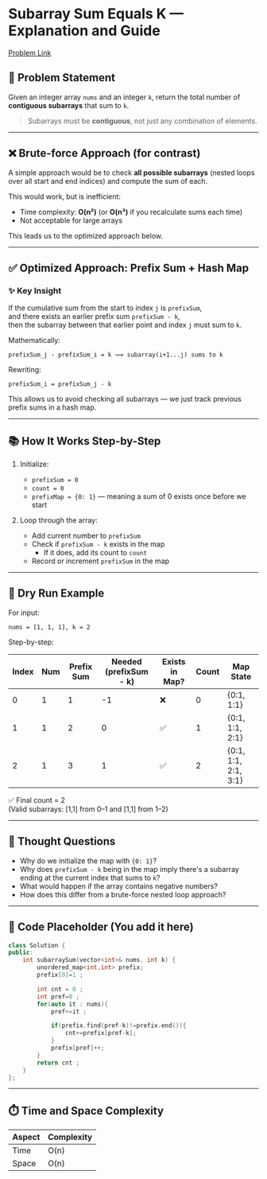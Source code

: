# Subarray Sum Equals K — Explanation and Guide

[Problem Link](https://leetcode.com/problems/subarray-sum-equals-k/)

## 🧠 Problem Statement

Given an integer array `nums` and an integer `k`, return the total number of **contiguous subarrays** that sum to `k`.

> Subarrays must be **contiguous**, not just any combination of elements.

---

## ❌ Brute-force Approach (for contrast)

A simple approach would be to check **all possible subarrays** (nested loops over all start and end indices) and compute the sum of each.

This would work, but is inefficient:

- Time complexity: **O(n²)** (or **O(n³)** if you recalculate sums each time)
- Not acceptable for large arrays

This leads us to the optimized approach below.

---

## ✅ Optimized Approach: Prefix Sum + Hash Map

### ✨ Key Insight

If the cumulative sum from the start to index `j` is `prefixSum`,  
and there exists an earlier prefix sum `prefixSum - k`,  
then the subarray between that earlier point and index `j` must sum to `k`.

Mathematically:

```
prefixSum_j - prefixSum_i = k ⟹ subarray(i+1...j) sums to k
```

Rewriting:

```
prefixSum_i = prefixSum_j - k
```

This allows us to avoid checking all subarrays — we just track previous prefix sums in a hash map.

---

## 📚 How It Works Step-by-Step

1. Initialize:
   - `prefixSum = 0`
   - `count = 0`
   - `prefixMap = {0: 1}` — meaning a sum of 0 exists once before we start

2. Loop through the array:
   - Add current number to `prefixSum`
   - Check if `prefixSum - k` exists in the map
     - If it does, add its count to `count`
   - Record or increment `prefixSum` in the map

---

## 🔁 Dry Run Example

For input:

```
nums = [1, 1, 1], k = 2
```

Step-by-step:

| Index | Num | Prefix Sum | Needed (prefixSum - k) | Exists in Map? | Count | Map State                  |
|-------|-----|-------------|------------------------|----------------|--------|-----------------------------|
| 0     | 1   | 1           | -1                     | ❌             | 0      | {0:1, 1:1}                  |
| 1     | 1   | 2           | 0                      | ✅             | 1      | {0:1, 1:1, 2:1}             |
| 2     | 1   | 3           | 1                      | ✅             | 2      | {0:1, 1:1, 2:1, 3:1}        |

✅ Final count = 2  
(Valid subarrays: [1,1] from 0–1 and [1,1] from 1–2)

---

## 💬 Thought Questions

- Why do we initialize the map with `{0: 1}`?
- Why does `prefixSum - k` being in the map imply there's a subarray ending at the current index that sums to `k`?
- What would happen if the array contains negative numbers?
- How does this differ from a brute-force nested loop approach?

---

## 🚧 Code Placeholder (You add it here)

```cpp
class Solution {
public:
    int subarraySum(vector<int>& nums, int k) {
        unordered_map<int,int> prefix;
        prefix[0]=1 ;

        int cnt = 0 ;
        int pref=0 ;
        for(auto it : nums){
            pref+=it ;

            if(prefix.find(pref-k)!=prefix.end()){
                cnt+=prefix[pref-k];
            }
            prefix[pref]++;
        }
        return cnt ;
    }
};
```

---

## ⏱️ Time and Space Complexity

| Aspect        | Complexity |
|---------------|------------|
| Time          | O(n)       |
| Space         | O(n)       |
